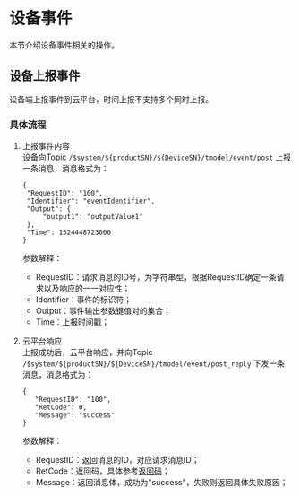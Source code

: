 # 设备事件
本节介绍设备事件相关的操作。
## 设备上报事件
设备端上报事件到云平台，时间上报不支持多个同时上报。
### 具体流程
1. 上报事件内容  
   设备向Topic `/$system/${productSN}/${DeviceSN}/tmodel/event/post` 上报一条消息，消息格式为：
   ```
   {
   	"RequestID": "100",
   	"Identifier": "eventIdentifier",
   	"Output": {
   		"output1": "outputValue1"
   	},
   	"Time": 1524448723000
   }
   ```
   参数解释：
   - RequestID：请求消息的ID号，为字符串型，根据RequestID确定一条请求以及响应的一一对应性；
   - Identifier：事件的标识符；
   - Output：事件输出参数键值对的集合；
   - Time：上报时间戳；
   
2. 云平台响应  
   上报成功后，云平台响应，并向Topic `/$system/${productSN}/${DeviceSN}/tmodel/event/post_reply` 下发一条消息，消息格式为：
   ```
   {
	  "RequestID": "100",
	  "RetCode": 0,
	  "Message": "success"
   }
   ```
   参数解释：
   - RequestID：返回消息的ID，对应请求消息ID；
   - RetCode：返回码，具体参考[返回码](uiot-core/api_guide/retcode)；
   - Message：返回消息体，成功为"success"，失败则返回具体失败原因；
